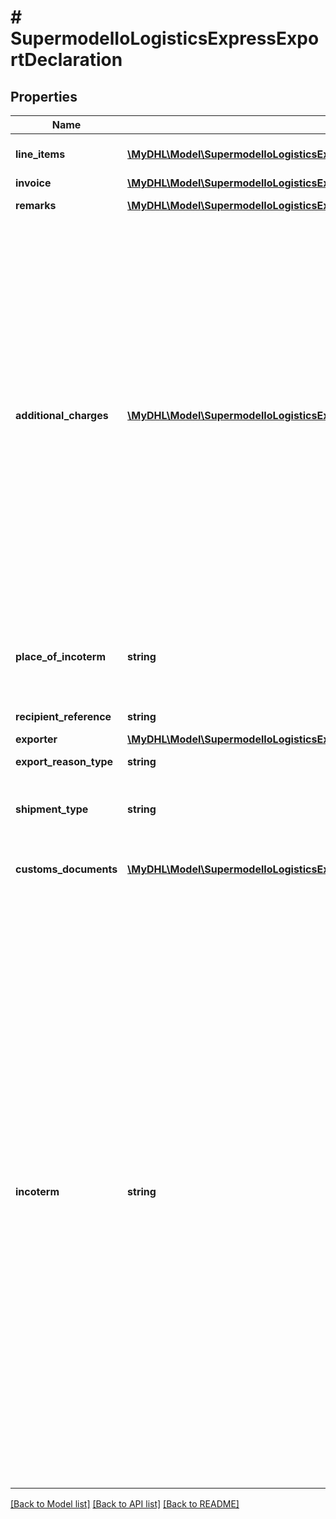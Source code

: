 # # SupermodelIoLogisticsExpressExportDeclaration

## Properties

Name | Type | Description | Notes
------------ | ------------- | ------------- | -------------
**line_items** | [**\MyDHL\Model\SupermodelIoLogisticsExpressExportDeclarationLineItemsInner[]**](SupermodelIoLogisticsExpressExportDeclarationLineItemsInner.md) | Please enter details for each export line item |
**invoice** | [**\MyDHL\Model\SupermodelIoLogisticsExpressExportDeclarationInvoice**](SupermodelIoLogisticsExpressExportDeclarationInvoice.md) |  |
**remarks** | [**\MyDHL\Model\SupermodelIoLogisticsExpressExportDeclarationRemarksInner[]**](SupermodelIoLogisticsExpressExportDeclarationRemarksInner.md) | Please enter up to three remarks | [optional]
**additional_charges** | [**\MyDHL\Model\SupermodelIoLogisticsExpressExportDeclarationAdditionalChargesInner[]**](SupermodelIoLogisticsExpressExportDeclarationAdditionalChargesInner.md) | Please enter additional charge to appear on the invoice&lt;BR&gt;      admin, Administration Charge&lt;BR&gt;      delivery, Delivery Charge&lt;BR&gt;      documentation, Documentation Charge&lt;BR&gt;      expedite, Expedite Charge&lt;BR&gt;      freight, Freight Charge&lt;BR&gt;      fuel surcharge, Fuel Surcharge&lt;BR&gt;      logistic, Logistic Charge&lt;BR&gt;      other, Other Charge&lt;BR&gt;      packaging, Packaging Charge&lt;BR&gt;      pickup, Pickup Charge&lt;BR&gt;      handling, Handling Charge&lt;BR&gt;      vat, VAT Charge&lt;BR&gt;      insurance, Insurance Cost | [optional]
**place_of_incoterm** | **string** | Name of port of departure, shipment or destination as required under the applicable delivery term. | [optional]
**recipient_reference** | **string** | Please enter recipient reference | [optional]
**exporter** | [**\MyDHL\Model\SupermodelIoLogisticsExpressCreateShipmentRequestContentExportDeclarationExporter**](SupermodelIoLogisticsExpressCreateShipmentRequestContentExportDeclarationExporter.md) |  | [optional]
**export_reason_type** | **string** | Please provide the reason for export | [optional]
**shipment_type** | **string** | Please provide the shipment was sent for Personal (Gift) or Commercial (Sale) reasons | [optional]
**customs_documents** | [**\MyDHL\Model\SupermodelIoLogisticsExpressExportDeclarationCustomsDocumentsInner[]**](SupermodelIoLogisticsExpressExportDeclarationCustomsDocumentsInner.md) | Please provide the Customs Documents at invoice level | [optional]
**incoterm** | **string** | The Incoterms rules are a globally-recognized set of standards, used worldwide in international and domestic contracts for the delivery of goods, illustrating responsibilities between buyer and seller for costs and risk, as well as cargo insurance.&lt;BR&gt;      EXW ExWorks&lt;BR&gt;      FCA Free Carrier&lt;BR&gt;      CPT Carriage Paid To&lt;BR&gt;      CIP Carriage and Insurance Paid To&lt;BR&gt;      DPU Delivered at Place Unloaded&lt;BR&gt;      DAP Delivered at Place&lt;BR&gt;      DDP Delivered Duty Paid&lt;BR&gt;      FAS Free Alongside Ship&lt;BR&gt;      FOB Free on Board&lt;BR&gt;      CFR Cost and Freight&lt;BR&gt;      CIF Cost, Insurance and Freight&lt;BR&gt;      DAF Delivered at Frontier&lt;BR&gt;      DAT Delivered at Terminal&lt;BR&gt;      DDU Delivered Duty Unpaid&lt;BR&gt;      DEQ Delivery ex Quay&lt;BR&gt;      DES Delivered ex Ship |

[[Back to Model list]](../../README.md#models) [[Back to API list]](../../README.md#endpoints) [[Back to README]](../../README.md)
